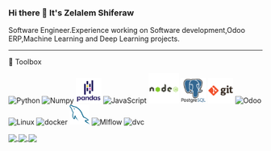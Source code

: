 ### Hi there 👋 It's Zelalem Shiferaw
Software Engineer.Experience working on Software development,Odoo ERP,Machine Learning and Deep Learning projects.

---

🧰 Toolbox

<img src="https://cdn.worldvectorlogo.com/logos/python-5.svg" alt="Python" width="50" height="50"/> <img src="https://cdn.worldvectorlogo.com/logos/numpy-1.svg" alt="Numpy" width="50" height="50"/> <img src="https://github.com/devicons/devicon/blob/master/icons/pandas/pandas-original-wordmark.svg" alt="Pandas" width="50" height="50"/> 
<img src="https://upload.wikimedia.org/wikipedia/commons/0/05/Scikit_learn_logo_small.svg" alt="JavaScript" width="50" height="50"/> 
<img src="https://github.com/devicons/devicon/blob/master/icons/nodejs/nodejs-original-wordmark.svg" alt="NodeJS" width="60" height="60"/>
<img src="https://github.com/devicons/devicon/blob/master/icons/postgresql/postgresql-original-wordmark.svg" alt="PostgreSQL" width="50" height="50"/>
<img src="https://github.com/devicons/devicon/blob/master/icons/git/git-original-wordmark.svg" alt="Git" width="50" height="50"/>
<img src="https://seekvectorlogo.com/wp-content/uploads/2019/06/odoo-vector-logo.png" alt="Odoo" width="50" height="50" />
<img src = "https://img.shields.io/badge/Linux-FCC624?style=flat&logo=Linux&logoColor=white"  alt="Linux" width="40" height="40" />
<img src = "https://img.shields.io/badge/docker-F1502F?style=flat&logo=docker&logoColor=white"  alt="docker" width="40" height="40" />
<img src = "https://github.com/devicons/devicon/blob/master/icons/mysql/mysql-original.svg"  alt="Mysql" width="40" height="40">
<img src = "https://img.shields.io/badge/mlflow-019733?style=flat&logo=mlflow&logoColor=white" alt="Mlflow" width="40" height="40" />
<img src = "https://img.shields.io/badge/dvc-1572B6?style=flat&logo=dvc&logoColor=white" alt="dvc" width="40" height="40"/>


<a href="https://github.com/zelalemshiferaw">
  <img align="center" src="https://github-readme-stats.anuraghazra1.vercel.app/api?username=zelalemshiferaw&show_icons=false&theme=light&line_height=40&title_color=7221ff&count_private=true"
</a>

<a href="https://github.com/zelalemshiferaw/pin_code_fields">
  <img align="center" src="https://github-readme-stats.anuraghazra1.vercel.app/api/pin/?username=zelalemshiferaw&repo=pin_code_fields&theme=light&title_color=0084ff" />
</a>

<a href="https://github.com/zelalemshiferaw/tab_indicator_styler">
  <img align="center" src="https://github-readme-stats.anuraghazra1.vercel.app/api/pin/?username=zelalemshiferaw&repo=tab_indicator_styler&theme=light&title_color=0084ff" />
</a>


